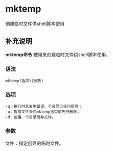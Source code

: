 mktemp
===

创建临时文件供shell脚本使用

## 补充说明

**mktemp命令** 被用来创建临时文件供shell脚本使用。

### 语法  

```shell
mktemp(选项)(参数)
```

### 选项  

```shell
-q：执行时若发生错误，不会显示任何信息；
-u：暂存文件会在mktemp结束前先行删除；
-d：创建一个目录而非文件。
```

### 参数  

文件：指定创建的临时文件。


<!-- Linux命令行搜索引擎：https://jaywcjlove.github.io/linux-command/ -->